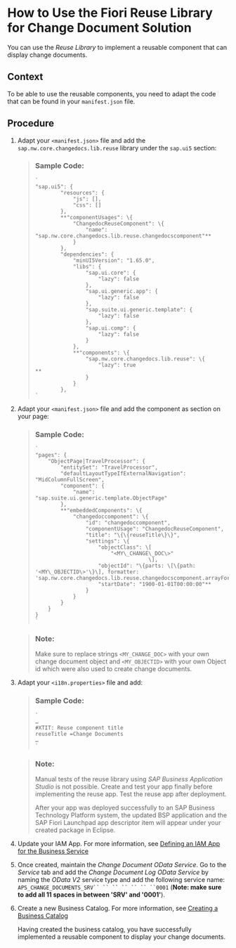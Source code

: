 <!-- loio9cea375b32884a4aad561eebd9f2484d -->

# How to Use the Fiori Reuse Library for Change Document Solution

You can use the *Reuse Library* to implement a reusable component that can display change documents.



## Context

To be able to use the reusable components, you need to adapt the code that can be found in your `manifest.json` file.



## Procedure

1.  Adapt your `<manifest.json>` file and add the `sap.nw.core.changedocs.lib.reuse` library under the `sap.ui5` section:

    > ### Sample Code:  
    > ```lang-abap
    > `
    > "sap.ui5": {
    >         "resources": {
    >             "js": [],
    >             "css": []
    >         },
    >         **"componentUsages": \{
    >             "ChangedocReuseComponent": \{
    >                 "name": "sap.nw.core.changedocs.lib.reuse.changedocscomponent"**
    >             }
    >         },
    >         "dependencies": {
    >             "minUI5Version": "1.65.0",
    >             "libs": {
    >                 "sap.ui.core": {
    >                     "lazy": false
    >                 },
    >                 "sap.ui.generic.app": {
    >                     "lazy": false
    >                 },
    >                 "sap.suite.ui.generic.template": {
    >                     "lazy": false
    >                 },
    >                 "sap.ui.comp": {
    >                     "lazy": false
    >                 }
    >             },
    >             **"components": \{
    >                 "sap.nw.core.changedocs.lib.reuse": \{
    >                     "lazy": true
    > **
    >                 }
    >             }
    >         },
    > `
    > ```

2.  Adapt your `<manifest.json>` file and add the component as section on your page:

    > ### Sample Code:  
    > ```lang-abap
    > `
    > "pages": {
    >     "ObjectPage|TravelProcessor": {
    >         "entitySet": "TravelProcessor",
    >         "defaultLayoutTypeIfExternalNavigation": "MidColumnFullScreen",
    >         "component": {
    >             "name": "sap.suite.ui.generic.template.ObjectPage"
    >         },
    >         **"embeddedComponents": \{
    >             "changedoccomponent": \{
    >                 "id": "changedoccomponent",
    >                 "componentUsage": "ChangedocReuseComponent",
    >                 "title": "\{\{reuseTitle\}\}",
    >                 "settings": \{
    >                     "objectClass": \[
    >                         "<MY\_CHANGE\_DOC\>"
    >                                     \],
    >                     "objectId": "\{parts: \[\{path: '<MY\_OBJECTID\>'\}\], formatter: 'sap.nw.core.changedocs.lib.reuse.changedocscomponent.arrayFormatter'\}",
    >                     "startDate": "1900-01-01T00:00:00"**
    >                 }
    >             }
    >         }
    >     }
    > }
    > `
    > ```

    > ### Note:  
    > Make sure to replace strings `<MY_CHANGE_DOC>` with your own change document object and `<MY_OBJECTID>` with your own Object id which were also used to create change documents.

3.  Adapt your `<i18n.properties>` file and add:

    > ### Sample Code:  
    > ```lang-abap
    > `
    > …
    > #XTIT: Reuse component title
    > reuseTitle =Change Documents
    > …
    > `
    > ```

    > ### Note:  
    > Manual tests of the reuse library using *SAP Business Application Studio* is not possible. Create and test your app finally before implementing the reuse app. Test the reuse app after deployment.
    > 
    > After your app was deployed successfully to an SAP Business Technology Platform system, the updated BSP application and the SAP Fiori Launchpad app descriptor item will appear under your created package in Eclipse.

4.  Update your IAM App. For more information, see [Defining an IAM App for the Business Service](Defining_an_IAM_App_for_the_Business_Service_d0249dd.md)

5.  Once created, maintain the *Change Document OData Service*. Go to the *Service* tab and add the *Change Document Log OData Service* by naming the *OData V2* service type and add the following service name: `APS_CHANGE_DOCUMENTS_SRV`` `` `` `` `` `` ``0001` \(**Note: make sure to add all 11 spaces in between 'SRV' and '0001'**\).

6.  Create a new Business Catalog. For more information, see [Creating a Business Catalog](Creating_a_Business_Catalog_d120838.md)

    Having created the business catalog, you have successfully implemented a reusable component to display your change documents.


